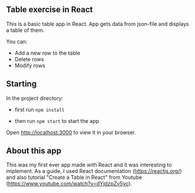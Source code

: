 ## Table exercise in React
This is a basic table app in React. App gets data from json-file
and displays a table of them. 

You can:
- Add a new row to the table
- Delete rows
- Modify rows

## Starting 
 
In the project directory:
- first run `npm install` 

- then run `npm start` to start the app

Open [http://localhost:3000](http://localhost:3000) to view it in your browser.

## About this app
This was my first ever app made with React and it was interesting 
to implement. As a guide, I used React documentation (https://reactjs.org/) 
and also tutorial "Create a Table in React" from Youtube 
(https://www.youtube.com/watch?v=dYjdzpZv5yc). 

